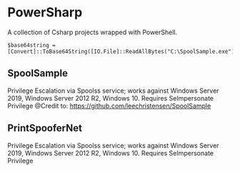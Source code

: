 # PowerSharp

A collection of Csharp projects wrapped with PowerShell.
```
$base64string = [Convert]::ToBase64String([IO.File]::ReadAllBytes("C:\SpoolSample.exe"))
```

## SpoolSample
Privilege Escalation via Spoolss service; works against Windows Server 2019, Windows Server 2012 R2, Windows 10. Requires SeImpersonate Privilege
@Credit to: https://github.com/leechristensen/SpoolSample

## PrintSpooferNet
Privilege Escalation via Spoolss service; works against Windows Server 2019, Windows Server 2012 R2, Windows 10. Requires SeImpersonate Privilege




